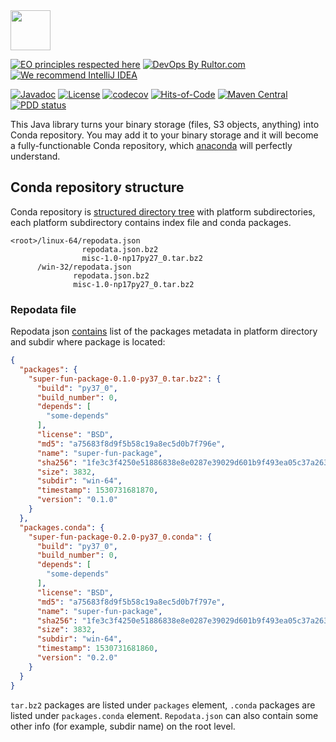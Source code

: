 <img src="https://www.artipie.com/logo.svg" width="64px" height="64px"/>

[![EO principles respected here](https://www.elegantobjects.org/badge.svg)](https://www.elegantobjects.org)
[![DevOps By Rultor.com](http://www.rultor.com/b/artipie/conda-adapter)](http://www.rultor.com/p/artipie/conda-adapter)
[![We recommend IntelliJ IDEA](https://www.elegantobjects.org/intellij-idea.svg)](https://www.jetbrains.com/idea/)

[![Javadoc](http://www.javadoc.io/badge/com.artipie/conda-adapter.svg)](http://www.javadoc.io/doc/com.artipie/conda-adapter)
[![License](https://img.shields.io/badge/license-MIT-green.svg)](https://github.com/com.artipie/conda-adapter/blob/master/LICENSE)
[![codecov](https://codecov.io/gh/artipie/conda-adapter/branch/master/graph/badge.svg)](https://codecov.io/gh/artipie/conda-adapter)
[![Hits-of-Code](https://hitsofcode.com/github/artipie/conda-adapter)](https://hitsofcode.com/view/github/artipie/conda-adapter)
[![Maven Central](https://img.shields.io/maven-central/v/com.artipie/conda-adapter.svg)](https://maven-badges.herokuapp.com/maven-central/com.artipie/conda-adapter)
[![PDD status](http://www.0pdd.com/svg?name=artipie/conda-adapter)](http://www.0pdd.com/p?name=artipie/conda-adapter)

This Java library turns your binary storage (files, S3 objects, anything) into Conda repository.
You may add it to your binary storage and it will become a fully-functionable Conda repository, 
which [anaconda](https://anaconda.org/) will perfectly understand.

## Conda repository structure

Conda repository is [structured directory tree](https://docs.conda.io/projects/conda-build/en/latest/resources/package-spec.html#repository-structure-and-index) 
with platform subdirectories, each platform subdirectory contains index file and conda packages. 

```commandline
<root>/linux-64/repodata.json
                repodata.json.bz2
                misc-1.0-np17py27_0.tar.bz2
      /win-32/repodata.json
              repodata.json.bz2
              misc-1.0-np17py27_0.tar.bz2
```

### Repodata file

Repodata json [contains](https://docs.conda.io/projects/conda-build/en/latest/concepts/generating-index.html#repodata-json) 
list of the packages metadata in platform directory and subdir where package is located:

```json
{
  "packages": {
    "super-fun-package-0.1.0-py37_0.tar.bz2": {
      "build": "py37_0",
      "build_number": 0,
      "depends": [
        "some-depends"
      ],
      "license": "BSD",
      "md5": "a75683f8d9f5b58c19a8ec5d0b7f796e",
      "name": "super-fun-package",
      "sha256": "1fe3c3f4250e51886838e8e0287e39029d601b9f493ea05c37a2630a9fe5810f",
      "size": 3832,
      "subdir": "win-64",
      "timestamp": 1530731681870,
      "version": "0.1.0"
    }
  },
  "packages.conda": {
    "super-fun-package-0.2.0-py37_0.conda": {
      "build": "py37_0",
      "build_number": 0,
      "depends": [
        "some-depends"
      ],
      "license": "BSD",
      "md5": "a75683f8d9f5b58c19a8ec5d0b7f797e",
      "name": "super-fun-package",
      "sha256": "1fe3c3f4250e51886838e8e0287e39029d601b9f493ea05c37a2630a9fe5811f",
      "size": 3832,
      "subdir": "win-64",
      "timestamp": 1530731681860,
      "version": "0.2.0"
    }
  }
}
```
`tar.bz2` packages are listed under `packages` element, `.conda` packages are listed under 
`packages.conda` element. `Repodata.json` can also contain some other info 
(for example, subdir name) on the root level.